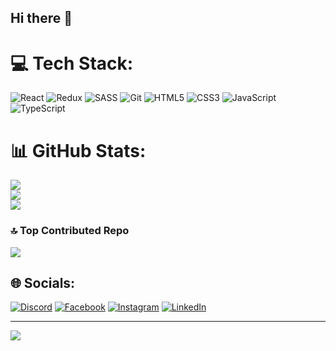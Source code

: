 ## Hi there 👋

# 💻 Tech Stack:
![React](https://img.shields.io/badge/react-%2320232a.svg?style=for-the-badge&logo=react&logoColor=%2361DAFB) ![Redux](https://img.shields.io/badge/redux-%23593d88.svg?style=for-the-badge&logo=redux&logoColor=white) ![SASS](https://img.shields.io/badge/SASS-hotpink.svg?style=for-the-badge&logo=SASS&logoColor=white) ![Git](https://img.shields.io/badge/git-%23F05033.svg?style=for-the-badge&logo=git&logoColor=white) ![HTML5](https://img.shields.io/badge/html5-%23E34F26.svg?style=for-the-badge&logo=html5&logoColor=white) ![CSS3](https://img.shields.io/badge/css3-%231572B6.svg?style=for-the-badge&logo=css3&logoColor=white) ![JavaScript](https://img.shields.io/badge/javascript-%23323330.svg?style=for-the-badge&logo=javascript&logoColor=%23F7DF1E) ![TypeScript](https://img.shields.io/badge/typescript-%23007ACC.svg?style=for-the-badge&logo=typescript&logoColor=white)
# 📊 GitHub Stats:
![](https://github-readme-stats.vercel.app/api?username=taniavozniuk&theme=dark&hide_border=false&include_all_commits=false&count_private=false)<br/>
![](https://nirzak-streak-stats.vercel.app/?user=taniavozniuk&theme=dark&hide_border=false)<br/>
![](https://github-readme-stats.vercel.app/api/top-langs/?username=taniavozniuk&theme=dark&hide_border=false&include_all_commits=false&count_private=false&layout=compact)

### 🔝 Top Contributed Repo
![](https://github-contributor-stats.vercel.app/api?username=taniavozniuk&limit=5&theme=dark&combine_all_yearly_contributions=true)

## 🌐 Socials:
[![Discord](https://img.shields.io/badge/Discord-%237289DA.svg?logo=discord&logoColor=white)](https://discord.gg/tania321_23) [![Facebook](https://img.shields.io/badge/Facebook-%231877F2.svg?logo=Facebook&logoColor=white)](https://facebook.com/https://www.facebook.com/profile.php?id=100023493342321&locale=ru_RU) [![Instagram](https://img.shields.io/badge/Instagram-%23E4405F.svg?logo=Instagram&logoColor=white)](https://www.instagram.com/_vozniuktania_/) [![LinkedIn](https://img.shields.io/badge/LinkedIn-%230077B5.svg?logo=linkedin&logoColor=white)](https://linkedin.com/in/https://www.linkedin.com/in/%D1%82%D0%B0%D0%BD%D1%8F-%D0%B2%D0%BE%D0%B7%D0%BD%D1%8E%D0%BA-3192432a3/) 

---
[![](https://visitcount.itsvg.in/api?id=taniavozniuk&icon=0&color=0)](https://visitcount.itsvg.in)

<!-- Proudly created with GPRM ( https://gprm.itsvg.in ) -->
